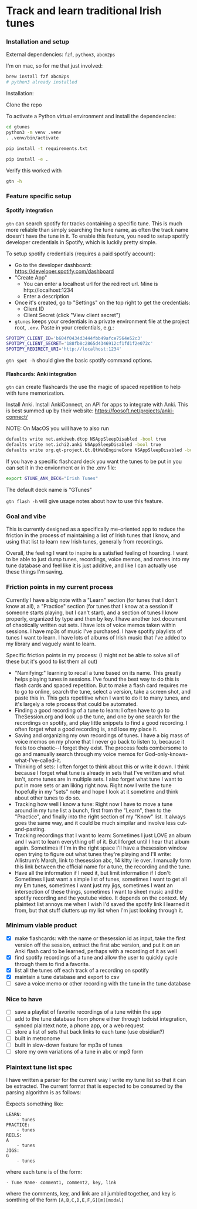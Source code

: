 # Track and learn traditional Irish tunes

### Installation and setup
External dependencies: `fzf`, `python3`, `abcm2ps`

I'm on mac, so for me that just involved:

```sh
brew install fzf abcm2ps
# python3 already installed
```

Installation:

Clone the repo

To activate a Python virtual environment and install the dependencies:
```sh
cd gtunes
python3 -m venv .venv
. .venv/bin/activate

pip install -t requirements.txt

pip install -e .
```

Verify this worked with
```sh
gtn -h
```

### Feature specific setup

#### Spotify integration
`gtn` can search spotify for tracks containing a specific tune. This is much more reliable than simply searching the tune name, as often the track name doesn't have the tune in it. To enable this feature, you need to setup spotify developer credentials in Spotify, which is luckily pretty simple.

To setup spotify credentials (requires a paid spotify account):
- Go to the developer dashboard: https://developer.spotify.com/dashboard
- "Create App"
    - You can enter a localhost url for the redirect url. Mine is http://localhost:1234
    - Enter a description
- Once it's created, go to "Settings" on the top right to get the credentials:
    - Client ID
    - Client Secret (click "View client secret")
- `gtunes` keeps your credentials in a private environment file at the project root, `.env`. Paste in your credentials, e.g.:

```sh
SPOTIPY_CLIENT_ID='b604f0434d3444fbb49afce7564e52c3'
SPOTIPY_CLIENT_SECRET='188fb8c2865d4346912cf1fd1f2e072c'
SPOTIPY_REDIRECT_URI='http://localhost:1234'
```

`gtn spot -h` should give the basic spotify command options.

#### Flashcards: Anki integration
`gtn` can create flashcards the use the magic of spaced repetition to help with tune memorization.

Install Anki. Install AnkiConnect, an API for apps to integrate with Anki. This is best summed up by their website: https://foosoft.net/projects/anki-connect/

NOTE: On MacOS you will have to also run

```sh
defaults write net.ankiweb.dtop NSAppSleepDisabled -bool true
defaults write net.ichi2.anki NSAppSleepDisabled -bool true
defaults write org.qt-project.Qt.QtWebEngineCore NSAppSleepDisabled -bool true
```

If you have a specific flashcard deck you want the tunes to be put in you can set it in the envionment or in the .env file:

```sh
export GTUNE_ANK_DECK="Irish Tunes"
```

The default deck name is "GTunes"

`gtn flash -h` will give usage notes about how to use this feature.

### Goal and vibe
This is currently designed as a specifically me-oriented app to reduce the friction in the process of maintaining a list of Irish tunes that I know, and using that list to learn new Irish tunes, generally from recordings.

Overall, the feeling I want to inspire is a satisfied feeling of hoarding. I want to be able to just dump tunes, recordings, voice memos, and names into my tune database and feel like it is just additive, and like I can actually use these things I'm saving.

### Friction points in my current process
Currently I have a big note with a "Learn" section (for tunes that I don't know at all), a "Practice" section (for tunes that I know at a session if someone starts playing, but I can't start), and a section of tunes I know properly, organized by type and then by key. I have another text document of chaotically written out sets. I have lots of voice memos taken within sessions. I have mp3s of music I've purchased. I have spotify playlists of tunes I want to learn. I have lots of albums of Irish music that I've added to my library and vaguely want to learn.

Specific friction points in my process: (I might not be able to solve all of these but it's good to list them all out)
- "Namifying:" learning to recall a tune based on its name. This greatly helps playing tunes in sessions. I've found the best way to do this is flash cards and spaced repetition. But to make a flash card requires me to go to online, search the tune, select a version, take a screen shot, and paste this in. This gets repetitive when I want to do it to many tunes, and it's largely a rote process that could be automated.
- Finding a good recording of a tune to learn: I often have to go to TheSession.org and look up the tune, and one by one search for the recordings on spotify, and play little snippets to find a good recording. I often forget what a good recording is, and lose my place it.
- Saving and organizing my own recordings of tunes. I have a big mass of voice memos on my phone that I never go back to listen to, because it feels too chaotic--I forget they exist. The process feels combersome to go and manually search through my voice memos for God-only-knows-what-I've-called-it.
- Thinking of sets: I often forget to think about this or write it down. I think because I forget what tune is already in sets that I've written and what isn't, some tunes are in multiple sets. I also forget what tune I want to put in more sets or am liking right now. Right now I write the tune hopefully in my "sets" note and hope I look at it sometime and think about other tunes to do so.
- Tracking how well I know a tune: Right now I have to move a tune around in my tune list a bunch, first from the "Learn", then to the "Practice", and finally into the right section of my "Know" list. It always goes the same way, and it could be much simpilar and involve less cut-and-pasting.
- Tracking recordings that I want to learn: Sometimes I just LOVE an album and I want to learn everything off of it. But I forget until I hear that album again. Sometimes if I'm in the right space I'll have a thesession window open trying to figure out what tunes they're playing and I'll write: Allistrum’s March, link to thesession abc, 14 kitty lie over. I manually form this link between the official name for a tune, the recording and the tune.
- Have all the information if I need it, but limit information if I don't: Sometimes I just want a simple list of tunes, sometimes I want to get all my Em tunes, sometimes I want just my jigs, sometimes I want an intersection of these things, sometimes I want to sheet music and the spotify recording and the youtube video. It depends on the context. My plaintext list annoys me when I wish I'd saved the spotify link I learned it from, but that stuff clutters up my list when I'm just looking through it.

### Minimum viable product
- [x] make flashcards: with the name or thesession id as input, take the first version off the session, extract the first abc version, and put it on an Anki flash card to be learned, perhaps with a recording of it as well
- [x] find spotify recordings of a tune and allow the user to quickly cycle through them to find a favorite.
- [x] list all the tunes off each track of a recording on spotify
- [x] maintain a tune database and export to csv 
- [ ] save a voice memo or other recording with the tune in the tune database

### Nice to have
- [ ] save a playlist of favorite recordings of a tune within the app
- [ ] add to the tune database from phone either through todoist integration, synced plaintext note, a phone app, or a web request
- [ ] store a list of sets that back links to each tune (use obsidian?)
- [ ] built in metronome
- [ ] built in slow-down feature for mp3s of tunes
- [ ] store my own variations of a tune in abc or mp3 form

### Plaintext tune list spec

I have written a parser for the current way I write my tune list so that it can be extracted. The current format that is expected to be consumed by the parsing algorithm is as follows:

Expects something like:

```
LEARN:
    - tunes
PRACTICE:
    - tunes
REELS:
A
    - tunes
JIGS:
G
    - tunes
```

where each tune is of the form:

```
- Tune Name- comment1, comment2, key, link
```
where the comments, key, and link are all jumbled together, and key is somthing of the form `[A,B,C,D,E,F,G][m][modal]`